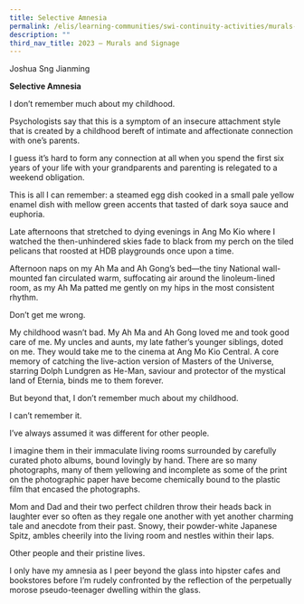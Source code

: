 ```yaml
---
title: Selective Amnesia
permalink: /elis/learning-communities/swi-continuity-activities/murals-and-signage/selective-amnesia/
description: ""
third_nav_title: 2023 – Murals and Signage
---
```

Joshua Sng Jianming

**Selective Amnesia**

I don’t remember much about my childhood. 

Psychologists say that this is a symptom of an insecure attachment style that is created by a childhood bereft of intimate and affectionate connection with one’s parents.

I guess it’s hard to form any connection at all when you spend the first six years of your life with your grandparents and parenting is relegated to a weekend obligation. 

This is all I can remember: a steamed egg dish cooked in a small pale yellow enamel dish with mellow green accents that tasted of dark soya sauce and euphoria. 

Late afternoons that stretched to dying evenings in Ang Mo Kio where I watched the then-unhindered skies fade to black from my perch on the tiled pelicans that roosted at HDB playgrounds once upon a time. 

Afternoon naps on my Ah Ma and Ah Gong’s bed—the tiny National wall-mounted fan circulated warm, suffocating air around the linoleum-lined room, as my Ah Ma patted me gently on my hips in the most consistent rhythm. 

Don’t get me wrong.

My childhood wasn’t bad. My Ah Ma and Ah Gong loved me and took good care of me. My uncles and aunts, my late father’s younger siblings, doted on me. They would take me to the cinema at Ang Mo Kio Central. A core memory of catching the live-action version of Masters of the Universe, starring Dolph Lundgren as He-Man, saviour and protector of the mystical land of Eternia, binds me to them forever. 

But beyond that, I don’t remember much about my childhood. 

I can’t remember it. 

I’ve always assumed it was different for other people. 

I imagine them in their immaculate living rooms surrounded by carefully curated photo albums, bound lovingly by hand. There are so many photographs, many of them yellowing and incomplete as some of the print on the photographic paper have become chemically bound to the plastic film that encased the photographs. 

Mom and Dad and their two perfect children throw their heads back in laughter ever so often as they regale one another with yet another charming tale and anecdote from their past. Snowy, their powder-white Japanese Spitz, ambles cheerily into the living room and nestles within their laps. 

Other people and their pristine lives. 

I only have my amnesia as I peer beyond the glass into hipster cafes and bookstores before I’m rudely confronted by the reflection of the perpetually morose pseudo-teenager dwelling within the glass.
